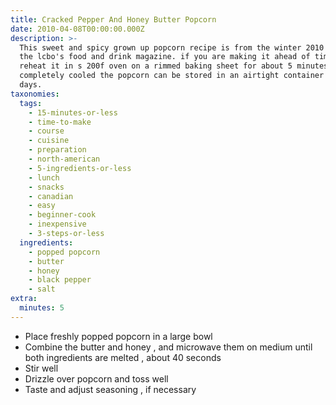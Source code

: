 ```yaml
---
title: Cracked Pepper And Honey Butter Popcorn
date: 2010-04-08T00:00:00.000Z
description: >-
  This sweet and spicy grown up popcorn recipe is from the winter 2010 issue of
  the lcbo's food and drink magazine. if you are making it ahead of time you can
  reheat it in s 200f oven on a rimmed baking sheet for about 5 minutes. 
  completely cooled the popcorn can be stored in an airtight container for 2
  days.
taxonomies:
  tags:
    - 15-minutes-or-less
    - time-to-make
    - course
    - cuisine
    - preparation
    - north-american
    - 5-ingredients-or-less
    - lunch
    - snacks
    - canadian
    - easy
    - beginner-cook
    - inexpensive
    - 3-steps-or-less
  ingredients:
    - popped popcorn
    - butter
    - honey
    - black pepper
    - salt
extra:
  minutes: 5
---
```

 - Place freshly popped popcorn in a large bowl
 - Combine the butter and honey , and microwave them on medium until both ingredients are melted , about 40 seconds
 - Stir well
 - Drizzle over popcorn and toss well
 - Taste and adjust seasoning , if necessary
